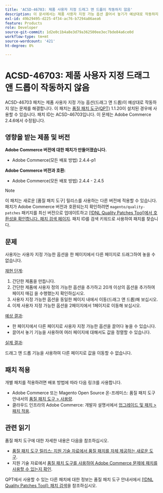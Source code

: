 ```yaml
---
title: 'ACSD-46703: 제품 사용자 지정 드래그 앤 드롭이 작동하지 않음'
description: 이 문서에서는 제품 사용자 지정 가능 옵션 끌어서 놓기가 예상대로 작동하지 않는 문제에 대한 해결 방법을 제공합니다.
exl-id: 49b29495-d225-4f34-ac76-b7294a86aea6
feature: Products
role: Developer
source-git-commit: 1d2e0c1b4a8e3d79a362500ee3ec7bde84a6ce0d
workflow-type: tm+mt
source-wordcount: '421'
ht-degree: 0%

---
```


# ACSD-46703: 제품 사용자 지정 드래그 앤 드롭이 작동하지 않음

ACSD-46703 패치는 제품 사용자 지정 가능 옵션(드래그 앤 드롭)이 예상대로 작동하지 않는 문제를 해결합니다. 이 패치는 [품질 패치 도구(QPT)](/help/announcements/adobe-commerce-announcements/magento-quality-patches-released-new-tool-to-self-serve-quality-patches.md) 1.1.20이 설치된 경우에 사용할 수 있습니다. 패치 ID는 ACSD-46703입니다. 이 문제는 Adobe Commerce 2.4.6에서 수정됩니다.

## 영향을 받는 제품 및 버전

**Adobe Commerce 버전에 대한 패치가 만들어졌습니다.**

* Adobe Commerce(모든 배포 방법) 2.4.4-p1

**Adobe Commerce 버전과 호환:**

* Adobe Commerce(모든 배포 방법) 2.4.4 - 2.4.5

>[!NOTE]
>
>이 패치는 새로운 [품질 패치 도구] 릴리스를 사용하는 다른 버전에 적용할 수 있습니다. 패치가 Adobe Commerce 버전과 호환되는지 확인하려면 `magento/quality-patches` 패키지를 최신 버전으로 업데이트하고 [[!DNL Quality Patches Tool]에서 호환성을 확인합니다. 패치 검색 페이지](https://experienceleague.adobe.com/tools/commerce-quality-patches/index.html). 패치 ID를 검색 키워드로 사용하여 패치를 찾습니다.

## 문제

사용자는 사용자 지정 가능한 옵션을 한 페이지에서 다른 페이지로 드래그하여 놓을 수 없습니다.

<u>재현 단계</u>:

1. 간단한 제품을 만듭니다.
1. 간단한 제품에 사용자 정의 가능한 옵션을 추가하고 20개 이상의 옵션을 추가하여 페이지 매김 을 수행했는지 확인하십시오.
1. 사용자 지정 가능한 옵션을 동일한 페이지 내에서 이동(드래그 앤 드롭)해 보십시오.
1. 이제 사용자 지정 가능한 옵션을 2페이지에서 1페이지로 이동해 보십시오.

<u>예상 결과</u>:

* 한 페이지에서 다른 페이지로 사용자 지정 가능한 옵션을 끌어다 놓을 수 있습니다.
* 끌어서 놓기 기능을 사용하여 여러 페이지에 대해서도 값을 정렬할 수 있습니다.

<u>실제 결과</u>:

드래그 앤 드롭 기능을 사용하여 다른 페이지로 값을 이동할 수 없습니다.

## 패치 적용

개별 패치를 적용하려면 배포 방법에 따라 다음 링크를 사용합니다.

* Adobe Commerce 또는 Magento Open Source 온-프레미스: 품질 패치 도구 안내서의 [품질 패치 도구 > 사용량](https://experienceleague.adobe.com/docs/commerce-operations/tools/quality-patches-tool/usage.html).
* 클라우드 인프라의 Adobe Commerce: 개발자 설명서에서 [업그레이드 및 패치 > 패치 적용](https://devdocs.magento.com/cloud/project/project-patch.html).

## 관련 읽기

품질 패치 도구에 대한 자세한 내용은 다음을 참조하십시오.

* [품질 패치 도구 릴리스: 지원 기술 자료에서 품질 패치를 자체 제공하는 새로운 도구](/help/announcements/adobe-commerce-announcements/magento-quality-patches-released-new-tool-to-self-serve-quality-patches.md).
* 지원 기술 자료에서 [품질 패치 도구를 사용하여 Adobe Commerce 문제에 패치를 사용할 수 있는지 확인](https://experienceleague.adobe.com/docs/commerce-knowledge-base/kb/support-tools/patches/check-patch-for-magento-issue-with-magento-quality-patches.html).

QPT에서 사용할 수 있는 다른 패치에 대한 정보는 품질 패치 도구 안내서에서 [[!DNL Quality Patches Tool]: 패치 검색](https://experienceleague.adobe.com/tools/commerce-quality-patches/index.html)을 참조하십시오.
